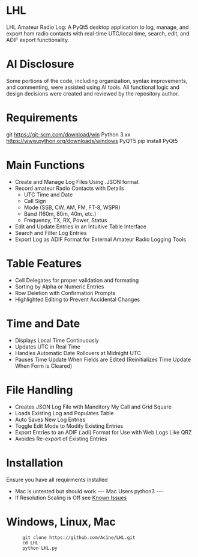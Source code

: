 # LHL
LHL Amateur Radio Log: A PyQt5 desktop application to log, manage, and export ham radio contacts with real-time UTC/local time, search, edit, and ADIF export functionality.

# AI Disclosure
Some portions of the code, including organization, syntax improvements, and commenting, were assisted using AI tools. All functional logic and design decisions were created and reviewed by the repository author.

# Requirements
 
  git             https://git-scm.com/download/win
  Python 3.xx     https://www.python.org/downloads/windows
  PyQT5           pip install PyQt5

# Main Functions
  - Create and Manage Log Files Using .JSON format
  - Record amateur Radio Contacts with Details
      - UTC Time and Date
      - Call Sign
      - Mode (SSB, CW, AM, FM, FT-8, WSPR)
      - Band (160m, 80m, 40m, etc.)
      - Frequency, TX, RX, Power, Status
  - Edit and Update Entries in an Intuitive Table Interface
  - Search and Filter Log Entries
  - Export Log as ADIF Format for External Amateur Radio Logging Tools

# Table Features
  - Cell Delegates for proper validation and formating
  - Sorting by Alpha or Numeric Entries
  - Row Deletion with Confirmation Prompts
  - Highlighted Editing to Prevent Accidental Changes

# Time and Date
  - Displays Local Time Continuously
  - Updates UTC in Real Time
  - Handles Automatic Date Rollovers at Midnight UTC
  - Pauses Time Update When Fields are Edited (Reinitializes Time Update When Form is Cleared)

# File Handling
  - Creates JSON Log File with Manditory My Call and Grid Square
  - Loads Existing Log and Populates Table
  - Auto Saves New Log Entries
  - Toggle Edit Mode to Modify Existing Entries
  - Export Entries to an ADIF (.adi) Format for Use with Web Logs Like QRZ
  - Avoides Re-export of Existing Entries

# Installation
  Ensure you have all requirments installed
   * Mac is untested but should work --- Mac Users python3 ---
   * If Resolution Scaling is Off see [Known Issues](docs/Known_Issues.md)

  # Windows, Linux, Mac  
 
        
          git clone https://github.com/Ac1ne/LHL.git
          cd LHL
          python LHL.py     
  
